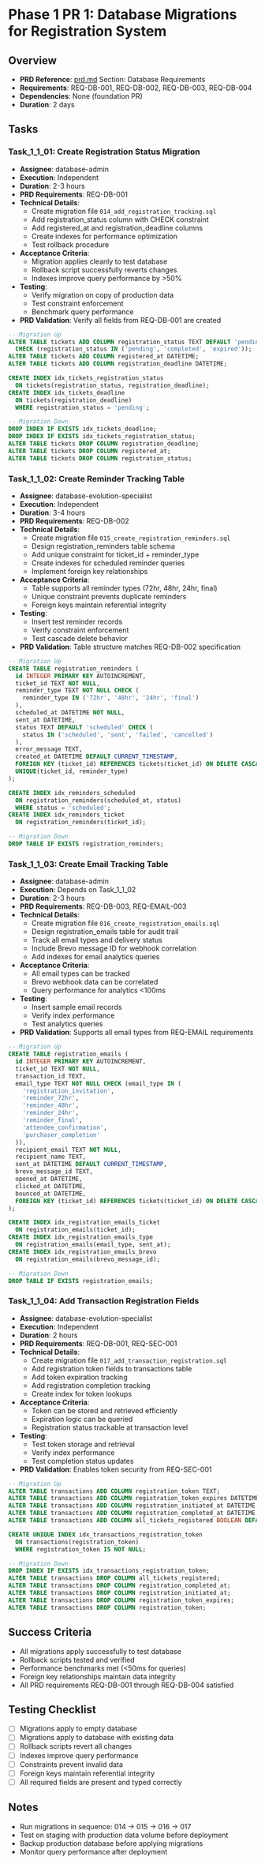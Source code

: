 # Phase 1 PR 1: Database Migrations for Registration System

## Overview
- **PRD Reference**: [prd.md](./prd.md) Section: Database Requirements
- **Requirements**: REQ-DB-001, REQ-DB-002, REQ-DB-003, REQ-DB-004
- **Dependencies**: None (foundation PR)
- **Duration**: 2 days

## Tasks

### Task_1_1_01: Create Registration Status Migration
- **Assignee**: database-admin
- **Execution**: Independent
- **Duration**: 2-3 hours
- **PRD Requirements**: REQ-DB-001
- **Technical Details**:
  - Create migration file `014_add_registration_tracking.sql`
  - Add registration_status column with CHECK constraint
  - Add registered_at and registration_deadline columns
  - Create indexes for performance optimization
  - Test rollback procedure
- **Acceptance Criteria**:
  - Migration applies cleanly to test database
  - Rollback script successfully reverts changes
  - Indexes improve query performance by >50%
- **Testing**:
  - Verify migration on copy of production data
  - Test constraint enforcement
  - Benchmark query performance
- **PRD Validation**: Verify all fields from REQ-DB-001 are created

```sql
-- Migration Up
ALTER TABLE tickets ADD COLUMN registration_status TEXT DEFAULT 'pending' 
  CHECK (registration_status IN ('pending', 'completed', 'expired'));
ALTER TABLE tickets ADD COLUMN registered_at DATETIME;
ALTER TABLE tickets ADD COLUMN registration_deadline DATETIME;

CREATE INDEX idx_tickets_registration_status 
  ON tickets(registration_status, registration_deadline);
CREATE INDEX idx_tickets_deadline 
  ON tickets(registration_deadline) 
  WHERE registration_status = 'pending';

-- Migration Down
DROP INDEX IF EXISTS idx_tickets_deadline;
DROP INDEX IF EXISTS idx_tickets_registration_status;
ALTER TABLE tickets DROP COLUMN registration_deadline;
ALTER TABLE tickets DROP COLUMN registered_at;
ALTER TABLE tickets DROP COLUMN registration_status;
```

### Task_1_1_02: Create Reminder Tracking Table
- **Assignee**: database-evolution-specialist
- **Execution**: Independent
- **Duration**: 3-4 hours
- **PRD Requirements**: REQ-DB-002
- **Technical Details**:
  - Create migration file `015_create_registration_reminders.sql`
  - Design registration_reminders table schema
  - Add unique constraint for ticket_id + reminder_type
  - Create indexes for scheduled reminder queries
  - Implement foreign key relationships
- **Acceptance Criteria**:
  - Table supports all reminder types (72hr, 48hr, 24hr, final)
  - Unique constraint prevents duplicate reminders
  - Foreign keys maintain referential integrity
- **Testing**:
  - Insert test reminder records
  - Verify constraint enforcement
  - Test cascade delete behavior
- **PRD Validation**: Table structure matches REQ-DB-002 specification

```sql
-- Migration Up
CREATE TABLE registration_reminders (
  id INTEGER PRIMARY KEY AUTOINCREMENT,
  ticket_id TEXT NOT NULL,
  reminder_type TEXT NOT NULL CHECK (
    reminder_type IN ('72hr', '48hr', '24hr', 'final')
  ),
  scheduled_at DATETIME NOT NULL,
  sent_at DATETIME,
  status TEXT DEFAULT 'scheduled' CHECK (
    status IN ('scheduled', 'sent', 'failed', 'cancelled')
  ),
  error_message TEXT,
  created_at DATETIME DEFAULT CURRENT_TIMESTAMP,
  FOREIGN KEY (ticket_id) REFERENCES tickets(ticket_id) ON DELETE CASCADE,
  UNIQUE(ticket_id, reminder_type)
);

CREATE INDEX idx_reminders_scheduled 
  ON registration_reminders(scheduled_at, status) 
  WHERE status = 'scheduled';
CREATE INDEX idx_reminders_ticket 
  ON registration_reminders(ticket_id);

-- Migration Down
DROP TABLE IF EXISTS registration_reminders;
```

### Task_1_1_03: Create Email Tracking Table
- **Assignee**: database-admin
- **Execution**: Depends on Task_1_1_02
- **Duration**: 2-3 hours
- **PRD Requirements**: REQ-DB-003, REQ-EMAIL-003
- **Technical Details**:
  - Create migration file `016_create_registration_emails.sql`
  - Design registration_emails table for audit trail
  - Track all email types and delivery status
  - Include Brevo message ID for webhook correlation
  - Add indexes for email analytics queries
- **Acceptance Criteria**:
  - All email types can be tracked
  - Brevo webhook data can be correlated
  - Query performance for analytics <100ms
- **Testing**:
  - Insert sample email records
  - Verify index performance
  - Test analytics queries
- **PRD Validation**: Supports all email types from REQ-EMAIL requirements

```sql
-- Migration Up
CREATE TABLE registration_emails (
  id INTEGER PRIMARY KEY AUTOINCREMENT,
  ticket_id TEXT NOT NULL,
  transaction_id TEXT,
  email_type TEXT NOT NULL CHECK (email_type IN (
    'registration_invitation',
    'reminder_72hr',
    'reminder_48hr', 
    'reminder_24hr',
    'reminder_final',
    'attendee_confirmation',
    'purchaser_completion'
  )),
  recipient_email TEXT NOT NULL,
  recipient_name TEXT,
  sent_at DATETIME DEFAULT CURRENT_TIMESTAMP,
  brevo_message_id TEXT,
  opened_at DATETIME,
  clicked_at DATETIME,
  bounced_at DATETIME,
  FOREIGN KEY (ticket_id) REFERENCES tickets(ticket_id) ON DELETE CASCADE
);

CREATE INDEX idx_registration_emails_ticket 
  ON registration_emails(ticket_id);
CREATE INDEX idx_registration_emails_type 
  ON registration_emails(email_type, sent_at);
CREATE INDEX idx_registration_emails_brevo 
  ON registration_emails(brevo_message_id);

-- Migration Down
DROP TABLE IF EXISTS registration_emails;
```

### Task_1_1_04: Add Transaction Registration Fields
- **Assignee**: database-evolution-specialist
- **Execution**: Independent
- **Duration**: 2 hours
- **PRD Requirements**: REQ-DB-001, REQ-SEC-001
- **Technical Details**:
  - Create migration file `017_add_transaction_registration.sql`
  - Add registration token fields to transactions table
  - Add token expiration tracking
  - Add registration completion tracking
  - Create index for token lookups
- **Acceptance Criteria**:
  - Token can be stored and retrieved efficiently
  - Expiration logic can be queried
  - Registration status trackable at transaction level
- **Testing**:
  - Test token storage and retrieval
  - Verify index performance
  - Test completion status updates
- **PRD Validation**: Enables token security from REQ-SEC-001

```sql
-- Migration Up
ALTER TABLE transactions ADD COLUMN registration_token TEXT;
ALTER TABLE transactions ADD COLUMN registration_token_expires DATETIME;
ALTER TABLE transactions ADD COLUMN registration_initiated_at DATETIME;
ALTER TABLE transactions ADD COLUMN registration_completed_at DATETIME;
ALTER TABLE transactions ADD COLUMN all_tickets_registered BOOLEAN DEFAULT FALSE;

CREATE UNIQUE INDEX idx_transactions_registration_token 
  ON transactions(registration_token) 
  WHERE registration_token IS NOT NULL;

-- Migration Down
DROP INDEX IF EXISTS idx_transactions_registration_token;
ALTER TABLE transactions DROP COLUMN all_tickets_registered;
ALTER TABLE transactions DROP COLUMN registration_completed_at;
ALTER TABLE transactions DROP COLUMN registration_initiated_at;
ALTER TABLE transactions DROP COLUMN registration_token_expires;
ALTER TABLE transactions DROP COLUMN registration_token;
```

## Success Criteria
- All migrations apply successfully to test database
- Rollback scripts tested and verified
- Performance benchmarks met (<50ms for queries)
- Foreign key relationships maintain data integrity
- All PRD requirements REQ-DB-001 through REQ-DB-004 satisfied

## Testing Checklist
- [ ] Migrations apply to empty database
- [ ] Migrations apply to database with existing data
- [ ] Rollback scripts revert all changes
- [ ] Indexes improve query performance
- [ ] Constraints prevent invalid data
- [ ] Foreign keys maintain referential integrity
- [ ] All required fields are present and typed correctly

## Notes
- Run migrations in sequence: 014 → 015 → 016 → 017
- Test on staging with production data volume before deployment
- Backup production database before applying migrations
- Monitor query performance after deployment